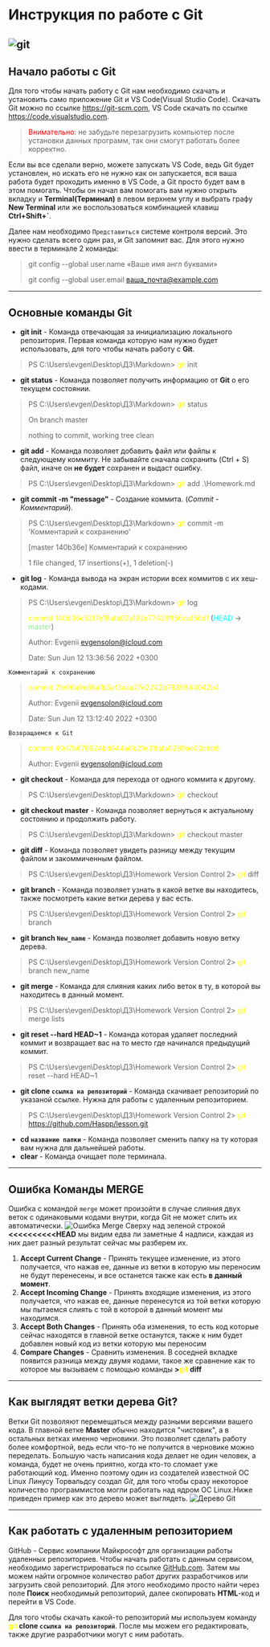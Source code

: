 # Инструкция по работе с Git
![git](Git-logo.svg.png)
---

## Начало работы с Git

Для того чтобы начать работу с Git нам необходимо скачать и установить само приложение Git и VS Code(Visual Studio Code). Скачать Git можно по ссылке <https://git-scm.com>, VS Code скачать по ссылке <https://code.visualstudio.com>. 
><span style="color:red;">Внимательно:</span> не забудьте перезагрузить компьютер после установки данных программ, так они смогут работать более корректно.

Если вы все сделали верно, можете запускать VS Code, ведь Git будет установлен, но искать его не нужно как он запускается, вся ваша работа будет проходить именно в VS Code, а Git просто будет вам в этом помогать. Чтобы он начал вам помогать вам нужно открыть вкладку и **Terminal(Терминал)** в левом верхнем углу и выбрать графу **New Terminal** или же воспользоваться комбинацией клавиш **Ctrl+Shift+`**.


Далее нам необходимо `Представиться` системе контроля версий. Это нужно сделать всего один раз, и Git запомнит вас. Для этого нужно ввести в терминале 2 команды:
>git config --global user.name «Ваше имя англ буквами»
>
>git config --global user.email ваша_почта@example.com

---

## Основные команды **Git**

* **git init** - Команда отвечающая за инициализацию локального репозитория. Первая команда которую нам нужно будет использовать, для того чтобы начать работу с **Git**.
>PS C:\Users\evgen\Desktop\ДЗ\Markdown> <span style="color:yellow;">git</span> init
* **git status** - Команда позволяет получить информацию от **Git** о его текущем состоянии.
>PS C:\Users\evgen\Desktop\ДЗ\Markdown> <span style="color:yellow;">git</span> status
>
>On branch master
>
>nothing to commit, working tree clean
* **git add** - Команда позволяет добавить файл или файлы к следующему коммиту. Не забывайте сначала сохранить (Ctrl + S) файл, иначе он **не будет** сохранен и выдаст ошибку. 
>PS C:\Users\evgen\Desktop\ДЗ\Markdown> <span style="color:yellow;">git</span> add .\Homework.md 
* **git commit -m "message"** - Создание коммита. (*Commit - Комментарий*).
>PS C:\Users\evgen\Desktop\ДЗ\Markdown> <span style="color:yellow;">git</span> commit -m 'Комментарий к сохранению'
>
>[master 140b36e] Комментарий к сохранению
>
>1 file changed, 17 insertions(+), 1 deletion(-)
* **git log** - Команда вывода на экран истории всех коммитов с их хеш-кодами.
>PS C:\Users\evgen\Desktop\ДЗ\Markdown> <span style="color:yellow;">git</span> log
>
><span style="color:yellow;">commit 140b36e53f7e18afa02a192e77429ff56caf56d1</span> (<span style="color:#00FFFF;">HEAD</span> -> <span style="color:#90EE90;">master</span>)
>
>Author: Evgenii <evgensolon@icloud.com>
>
>Date:   Sun Jun 12 13:36:56 2022 +0300
>
    Комментарий к сохранению
>
><span style="color:yellow;">commit 2fe06a9e86a1b5af3aaa27e2242b7689644042b4</span>
>
>Author: Evgenii <evgensolon@icloud.com>
>
>Date:   Sun Jun 12 13:12:40 2022 +0300

    Возвращаемся к Git

><span style="color:yellow;">commit 40d7b676924bd644a6b21e31fafa0289ae02cbb6</span>
>
>Author: Evgenii <evgensolon@icloud.com>
* **git checkout** - Команда для перехода от одного коммита к другому.
>PS C:\Users\evgen\Desktop\ДЗ\Markdown> <span style="color:yellow;">git</span> checkout
* **git checkout master** - Команда позволяет вернуться к актуальному состоянию и продолжить работу.
>PS C:\Users\evgen\Desktop\ДЗ\Markdown> <span style="color:yellow;">git</span> checkout master
* **git diff** - Команда позволяет увидеть разницу между текущим файлом и закоммиченным файлом.
>PS C:\Users\evgen\Desktop\ДЗ\Homework Version Control 2> <span style="color:yellow;">git</span> diff
* **git branch** - Команда позволяет узнать в какой ветке вы находитесь, также посмотреть какие ветки дерева у вас есть.
>PS C:\Users\evgen\Desktop\ДЗ\Homework Version Control 2> <span style="color:yellow;">git</span> branch 
* **git branch `New_name`** - Команда позволяет добавить новую ветку дерева.
>PS C:\Users\evgen\Desktop\ДЗ\Homework Version Control 2> <span style="color:yellow;">git</span> branch new_name
* **git merge** - Команда для слияния каких либо веток в ту, в которой вы находитесь в данный момент.
>PS C:\Users\evgen\Desktop\ДЗ\Homework Version Control 2> <span style="color:yellow;">git</span> merge lists
* **git reset --hard HEAD~1** - Команда которая удаляет последний коммит и возвращает вас на то место где начинался предыдущий коммит.
>PS C:\Users\evgen\Desktop\ДЗ\Homework Version Control 2> <span style="color:yellow;">git</span> reset --hard HEAD~1
* **git clone `ссылка на репозиторий`** - Команда скачивает репозиторий по указаной ссылке. Нужна для работы с удаленным репозиторием.
>PS C:\Users\evgen\Desktop\ДЗ\Homework Version Control 2> <span style="color:yellow;">git</span> https://github.com/Haspp/lesson.git 
* **cd `название папки`** - Команда позволяет сменить папку на ту которая вам нужна для дальнейшей работы.
* **clear** - Команда очищает поле терминала.
---
## Ошибка Команды MERGE

Ошибка с командой `merge` может произойти в случае слияния двух веток с одинаковыми кодами внутри, когда Git не может слить их автоматически.
![Ошибка Merge](error-Merge.png)
Сверху над зеленой строкой **<<<<<<<<<<HEAD** мы видим едва ли заметные 4 надписи, каждая из них дает разный результат сейчас мы разберем их.

1. **Accept Current Change** - Принять текущее изменение, из этого получается, что нажав ее, данные из ветки в которую мы переносим не будут перенесены, и все останется также как есть **в данный момент**. 
2. **Accept Incoming Change** - Принять входящие изменения, из этого получается, что нажав ее, данные перенесутся из той ветки которую мы пытаемся слиять с той в которой в данный момент мы находимся. 
3. **Accept Both Changes** - Принять оба изменения, то есть код которые сейчас находятся в главной ветке останутся, также к ним будет добавлен новый код из ветки которую мы переносим
4. **Compare Changes** - Сравнить изменения. В соседней вкладке появится разница между двумя кодами, такое же сравнение как то которое мы вызываем с помощью команды **><span style="color:yellow;">git</span> diff**

---

## Как выглядят ветки дерева Git?

Ветки Git позволяют перемещаться между разными версиями вашего кода. В главной ветке **Master** обычно находится "чистовик", а в остальных ветках именно черновики. Это позволяет сделать работу более комфортной, ведь если что-то не получится в черновике можно переделать. Большую часть написания кода делает не один человек, а команда, будет не очень приятно, когда кто-то сломает уже работающий код. Именно поэтому один из создателей известной ОС Linux Линусу Торвальдсу создал *Git*, для того чтобы сразу некоторое количество программистов могли работать над ядром ОС Linux.Ниже приведен пример как это дерево может выглядеть.
![Дерево Git](tree_git.png)

---

## Как работать с удаленным репозиторием

GitHub - Сервис компании Майкрософт для организации работы удаленных репозиториев. Чтобы начать работать с данным сервисом, необходимо зарегистрироваться по ссылке [GitHub.com](https://github.com/). Затем мы можем найти огромное количество работ других разработчиков или загрузить свой репозиторий. Для этого необходимо просто найти через поле **Поиск** необходимый репозиторий, далее скопировать **HTML**-код и перейти в VS Code.

Для того чтобы скачать какой-то репозиторий мы используем команду **<span style="color:yellow;">git</span> clone `ссылка на репозиторий`**. После мы можем его редактировать, также другие разработчики могут с ним работать.
